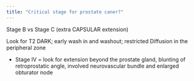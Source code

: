 ```yaml
---
title: "Critical stage for prostate caner?"
---
```

Stage B vs Stage C (extra CAPSULAR extension)

Look for T2 DARK; early wash in and washout; restricted Diffusion in the peripheral zone

* Stage IV = look for extension beyond the prostate gland, blunting of retroprostatic angle, involved neurovascular bundle and enlarged obturator node

